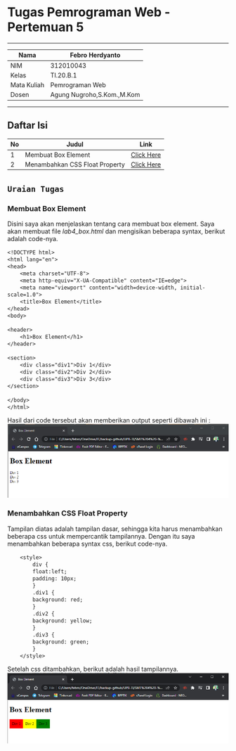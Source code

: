 # Tugas Pemrograman Web - Pertemuan 5

<hr>

| Nama | Febro Herdyanto |
| --- | --- |
| NIM | 312010043 |
| Kelas | TI.20.B.1 |
| Mata Kuliah | Pemrograman Web |
| Dosen | Agung Nugroho,S.Kom.,M.Kom |

<hr>

## Daftar Isi

| No | Judul | Link |
| --- | --- | --- |
| 1 | Membuat Box Element | [Click Here](#membuat-box-element) |
| 2 | Menambahkan CSS Float Property | [Click Here](#menambahkan-css-float-property) |

## `Uraian Tugas`

### **Membuat Box Element**

Disini saya akan menjelaskan tentang cara membuat box element. Saya akan membuat file *lab4_box.html* dan mengisikan beberapa syntax, berikut adalah code-nya. 

```
<!DOCTYPE html>
<html lang="en">
<head>
    <meta charset="UTF-8">
    <meta http-equiv="X-UA-Compatible" content="IE=edge">
    <meta name="viewport" content="width=device-width, initial-scale=1.0">
    <title>Box Element</title>
</head>
<body>

<header>
    <h1>Box Element</h1>
</header>

<section>
    <div class="div1">Div 1</div>
    <div class="div2">Div 2</div>
    <div class="div3">Div 3</div>
</section>

</body>
</html>
```

Hasil dari code tersebut akan memberikan output seperti dibawah ini : <br>
![Image Box Elenet](imageData/BoxElement.png) <br>

### **Menambahkan CSS Float Property**

Tampilan diatas adalah tampilan dasar, sehingga kita harus menambahkan beberapa css untuk mempercantik tampilannya. Dengan itu saya menambahkan beberapa syntax css, berikut code-nya. 

```
    <style>
        div {
        float:left;
        padding: 10px;
        }
        .div1 {
        background: red;
        }
        .div2 {
        background: yellow;
        }
        .div3 {
        background: green;
        }
    </style>
```

Setelah css ditambahkan, berikut adalah hasil tampilannya. <br>
![Image - Add CSS Float](imageData/AddCSSFloat.png)